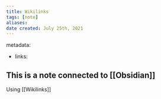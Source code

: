 ```yaml
---
title: Wikilinks
tags: [note]
aliases:
date created: July 25th, 2021
---
```


metadata: 
- links:

## This is a note connected to [[Obsidian]]
Using [[Wikilinks]]
